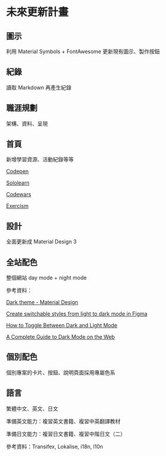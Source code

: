 # 未來更新計畫

## 圖示

利用 Material Symbols + FontAwesome 更新現有圖示、製作按鈕

## 紀錄

讀取 Markdown 再產生紀錄

## 職涯規劃

架構、資料、呈現

## 首頁

新增學習資源、活動紀錄等等

[Codepen](https://codepen.io/TzuHanChen)

[Sololearn](https://www.sololearn.com/profile/1183438)

[Codewars](https://www.codewars.com/users/TzuHan_Chen)

[Exercism](https://exercism.org/profiles/TzuHanChen)

## 設計

全面更新成 Material Design 3

## 全站配色

整個網站 day mode + night mode

參考資料：

[Dark theme - Material Design](https://material.io/design/color/dark-theme.html)

[Create switchable styles from light to dark mode in Figma](https://uxplanet.org/create-an-easily-switchable-light-dark-styles-in-figma-ffee3cd542a7)

[How to Toggle Between Dark and Light Mode](https://www.w3schools.com/howto/howto_js_toggle_dark_mode.asp)

[A Complete Guide to Dark Mode on the Web](https://css-tricks.com/a-complete-guide-to-dark-mode-on-the-web/)


## 個別配色

個別專案的卡片、按鈕、說明頁面採用專屬色系

## 語言

繁體中文、英文、日文

準備英文能力：複習英文書籍、複習中英翻譯教材

準備日文能力：複習日文書籍、複習中階日文（二）

參考資料：Transifex, Lokalise, i18n, l10n